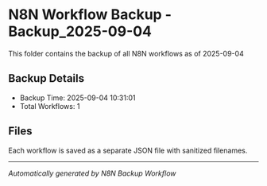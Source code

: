 # N8N Workflow Backup - Backup_2025-09-04

This folder contains the backup of all N8N workflows as of 2025-09-04

## Backup Details
- Backup Time: 2025-09-04 10:31:01
- Total Workflows: 1

## Files
Each workflow is saved as a separate JSON file with sanitized filenames.

---
*Automatically generated by N8N Backup Workflow*